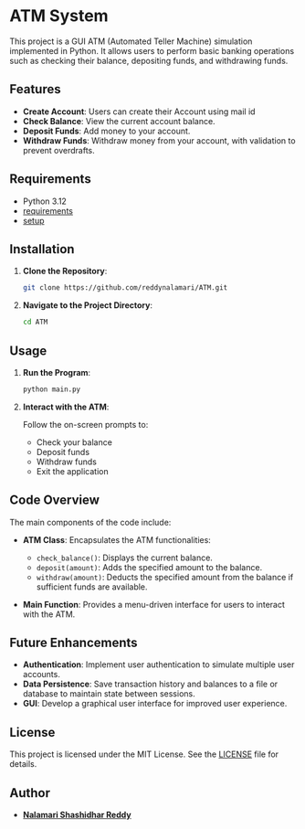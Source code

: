 # ATM System

This project is a GUI ATM (Automated Teller Machine) simulation implemented in Python. It allows users to perform basic banking operations such as checking their balance, depositing funds, and withdrawing funds.

## Features

- **Create Account**: Users can create their Account using mail id
- **Check Balance**: View the current account balance.
- **Deposit Funds**: Add money to your account.
- **Withdraw Funds**: Withdraw money from your account, with validation to prevent overdrafts.

## Requirements

- Python 3.12
- [requirements](requirements.py)
- [setup](setup.txt)

## Installation

1. **Clone the Repository**:

   ```bash
   git clone https://github.com/reddynalamari/ATM.git
   ```

2. **Navigate to the Project Directory**:

   ```bash
   cd ATM
   ```

## Usage

1. **Run the Program**:

   ```bash
   python main.py
   ```

2. **Interact with the ATM**:

   Follow the on-screen prompts to:
   - Check your balance
   - Deposit funds
   - Withdraw funds
   - Exit the application

## Code Overview

The main components of the code include:

- **ATM Class**: Encapsulates the ATM functionalities:
  - `check_balance()`: Displays the current balance.
  - `deposit(amount)`: Adds the specified amount to the balance.
  - `withdraw(amount)`: Deducts the specified amount from the balance if sufficient funds are available.

- **Main Function**: Provides a menu-driven interface for users to interact with the ATM.


## Future Enhancements

- **Authentication**: Implement user authentication to simulate multiple user accounts.
- **Data Persistence**: Save transaction history and balances to a file or database to maintain state between sessions.
- **GUI**: Develop a graphical user interface for improved user experience.

## License

This project is licensed under the MIT License. See the [LICENSE](LICENSE) file for details.

## Author

- **[Nalamari Shashidhar Reddy](https://github.com/reddynalamari)**
